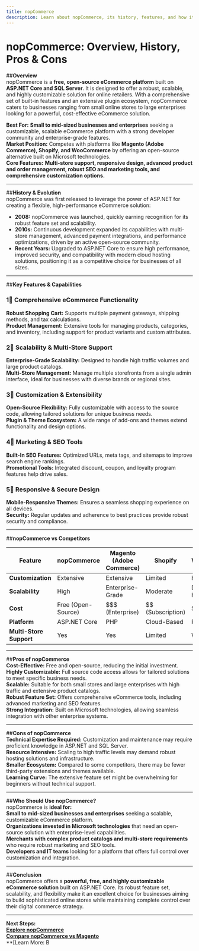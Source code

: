 ```yaml
---
title: nopCommerce
description: Learn about nopCommerce, its history, features, and how it compares to other eCommerce platforms.
---
```


# **nopCommerce: Overview, History, Pros & Cons**

##**Overview**  
nopCommerce is a **free, open-source eCommerce platform** built on **ASP.NET Core and SQL Server**. It is designed to offer a robust, scalable, and highly customizable solution for online retailers. With a comprehensive set of built-in features and an extensive plugin ecosystem, nopCommerce caters to businesses ranging from small online stores to large enterprises looking for a powerful, cost-effective eCommerce solution.

 **Best For:** **Small to mid-sized businesses and enterprises** seeking a customizable, scalable eCommerce platform with a strong developer community and enterprise-grade features.  
 **Market Position:** Competes with platforms like **Magento (Adobe Commerce), Shopify, and WooCommerce** by offering an open-source alternative built on Microsoft technologies.  
 **Core Features:** **Multi-store support, responsive design, advanced product and order management, robust SEO and marketing tools, and comprehensive customization options.**

---

##**History & Evolution**  
nopCommerce was first released to leverage the power of ASP.NET for creating a flexible, high-performance eCommerce solution:

- **2008:** nopCommerce was launched, quickly earning recognition for its robust feature set and scalability.
- **2010s:** Continuous development expanded its capabilities with multi-store management, advanced payment integrations, and performance optimizations, driven by an active open-source community.
- **Recent Years:** Upgraded to ASP.NET Core to ensure high performance, improved security, and compatibility with modern cloud hosting solutions, positioning it as a competitive choice for businesses of all sizes.

---

##**Key Features & Capabilities**

### **1⃣ Comprehensive eCommerce Functionality**
 **Robust Shopping Cart:** Supports multiple payment gateways, shipping methods, and tax calculations.  
 **Product Management:** Extensive tools for managing products, categories, and inventory, including support for product variants and custom attributes.

### **2⃣ Scalability & Multi-Store Support**
 **Enterprise-Grade Scalability:** Designed to handle high traffic volumes and large product catalogs.  
 **Multi-Store Management:** Manage multiple storefronts from a single admin interface, ideal for businesses with diverse brands or regional sites.

### **3⃣ Customization & Extensibility**
 **Open-Source Flexibility:** Fully customizable with access to the source code, allowing tailored solutions for unique business needs.  
 **Plugin & Theme Ecosystem:** A wide range of add-ons and themes extend functionality and design options.

### **4⃣ Marketing & SEO Tools**
 **Built-In SEO Features:** Optimized URLs, meta tags, and sitemaps to improve search engine rankings.  
 **Promotional Tools:** Integrated discount, coupon, and loyalty program features help drive sales.

### **5⃣ Responsive & Secure Design**
 **Mobile-Responsive Themes:** Ensures a seamless shopping experience on all devices.  
 **Security:** Regular updates and adherence to best practices provide robust security and compliance.

---

##**nopCommerce vs Competitors**

| Feature                   | nopCommerce          | Magento (Adobe Commerce) | Shopify            | WooCommerce      |
|---------------------------|----------------------|--------------------------|--------------------|------------------|
| **Customization**         |  Extensive         |  Extensive             |  Limited          |  High          |
| **Scalability**           |  High              |  Enterprise-Grade      |  Moderate        |  Depends on Hosting |
| **Cost**                  |  Free (Open-Source)| $$$ (Enterprise)         | $$ (Subscription)  | $ (Variable)     |
| **Platform**              | ASP.NET Core         | PHP                      | Cloud-Based        | PHP              |
| **Multi-Store Support**   |  Yes               |  Yes                   |  Limited          |  With Plugins   |

---

##**Pros of nopCommerce**  
 **Cost-Effective:** Free and open-source, reducing the initial investment.  
 **Highly Customizable:** Full source code access allows for tailored solutions to meet specific business needs.  
 **Scalable:** Suitable for both small stores and large enterprises with high traffic and extensive product catalogs.  
 **Robust Feature Set:** Offers comprehensive eCommerce tools, including advanced marketing and SEO features.  
 **Strong Integration:** Built on Microsoft technologies, allowing seamless integration with other enterprise systems.

---

##**Cons of nopCommerce**  
 **Technical Expertise Required:** Customization and maintenance may require proficient knowledge in ASP.NET and SQL Server.  
 **Resource Intensive:** Scaling to high traffic levels may demand robust hosting solutions and infrastructure.  
 **Smaller Ecosystem:** Compared to some competitors, there may be fewer third-party extensions and themes available.  
 **Learning Curve:** The extensive feature set might be overwhelming for beginners without technical support.

---

##**Who Should Use nopCommerce?**  
nopCommerce is **ideal for:**  
 **Small to mid-sized businesses and enterprises** seeking a scalable, customizable eCommerce platform.  
 **Organizations invested in Microsoft technologies** that need an open-source solution with enterprise-level capabilities.  
 **Merchants with complex product catalogs and multi-store requirements** who require robust marketing and SEO tools.  
 **Developers and IT teams** looking for a platform that offers full control over customization and integration.

---

##**Conclusion**  
nopCommerce offers a **powerful, free, and highly customizable eCommerce solution** built on ASP.NET Core. Its robust feature set, scalability, and flexibility make it an excellent choice for businesses aiming to build sophisticated online stores while maintaining complete control over their digital commerce strategy.

---

 **Next Steps:**  
 **[Explore nopCommerce](https://www.nopcommerce.com/)**  
 **[Compare nopCommerce vs Magento](#)**  
 **[Learn More: B
